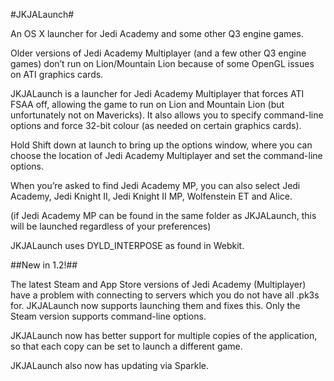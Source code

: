 #JKJALaunch#

An OS X launcher for Jedi Academy and some other Q3 engine games.

Older versions of Jedi Academy Multiplayer (and a few other Q3 engine games) don’t run on Lion/Mountain Lion because of some OpenGL issues on ATI graphics cards.

JKJALaunch is a launcher for Jedi Academy Multiplayer that forces ATI FSAA off, allowing the game to run on Lion and Mountain Lion (but unfortunately not on Mavericks). It also allows you to specify command-line options and force 32-bit colour (as needed on certain graphics cards).

Hold Shift down at launch to bring up the options window, where you can choose the location of Jedi Academy Multiplayer and set the command-line options.

When you’re asked to find Jedi Academy MP, you can also select Jedi Academy, Jedi Knight II, Jedi Knight II MP, Wolfenstein ET and Alice.

(if Jedi Academy MP can be found in the same folder as JKJALaunch, this will be launched regardless of your preferences)

JKJALaunch uses DYLD_INTERPOSE as found in Webkit.

##New in 1.2!##

The latest Steam and App Store versions of Jedi Academy (Multiplayer) have a problem with connecting to servers which you do not have all .pk3s for. JKJALaunch now supports launching them and fixes this. Only the Steam version supports command-line options.

JKJALaunch now has better support for multiple copies of the application, so that each copy can be set to launch a different game.

JKJALaunch also now has updating via Sparkle.